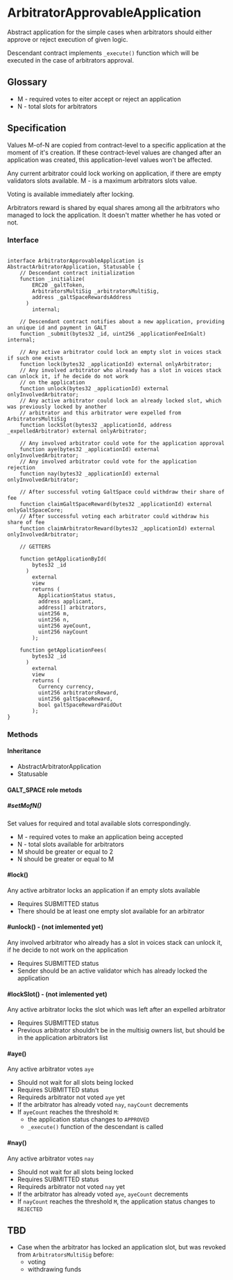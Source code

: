 # ArbitratorApprovableApplication

Abstract application for the simple cases when arbitrators should either approve or reject execution of given logic.

Descendant contract implements `_execute()` function which will be executed in the case of arbitrators approval.

## Glossary

* M - required votes to eiter accept or reject an application
* N - total slots for arbitrators

## Specification

Values M-of-N are copied from contract-level to a specific application at the moment of it's creation. If these
contract-level values are changed after an application was created, this application-level values won't be affected.

Any current arbitrator could lock working on application, if there are empty validators slots available. M - is a maximum arbitrators slots value.

Voting is available immediately after locking.

Arbitrators reward is shared by equal shares among all the arbitrators who managed to lock the application. It doesn't matter whether he has voted or not.

### Interface

````solidity

interface ArbitratorApprovableApplication is AbstractArbitratorApplication, Statusable {
    // Descendant contract initialization
    function _initialize(
        ERC20 _galtToken,
        ArbitratorsMultiSig _arbitratorsMultiSig,
        address _galtSpaceRewardsAddress
      )
        internal;

    // Descendant contract notifies about a new application, providing an unique id and payment in GALT
    function _submit(bytes32 _id, uint256 _applicationFeeInGalt) internal;

    // Any active arbitrator could lock an empty slot in voices stack if such one exists 
    function lock(bytes32 _applicationId) external onlyArbitrator;
    // Any involved arbitrator who already has a slot in voices stack can unlock it, if he decide do not work
    // on the application
    function unlock(bytes32 _applicationId) external onlyInvolvedArbitrator;
    // Any active arbitrator could lock an already locked slot, which was previously locked by another
    // arbitrator and this arbitrator were expelled from ArbitratorsMultiSig
    function lockSlot(bytes32 _applicationId, address _expelledArbitrator) external onlyArbitrator;

    // Any involved arbitrator could vote for the application approval
    function aye(bytes32 _applicationId) external onlyInvolvedArbitrator;
    // Any involved arbitrator could vote for the application rejection
    function nay(bytes32 _applicationId) external onlyInvolvedArbitrator;

    // After successful voting GaltSpace could withdraw their share of fee
    function claimGaltSpaceReward(bytes32 _applicationId) external onlyGaltSpaceCore;
    // After successful voting each arbitrator could withdraw his share of fee
    function claimArbitratorReward(bytes32 _applicationId) external onlyInvolvedArbitrator;
    
    // GETTERS
    
    function getApplicationById(
        bytes32 _id
      )
        external
        view
        returns (
          ApplicationStatus status,
          address applicant,
          address[] arbitrators,
          uint256 m,
          uint256 n,
          uint256 ayeCount,
          uint256 nayCount
        );

    function getApplicationFees(
        bytes32 _id
      )
        external
        view
        returns (
          Currency currency,
          uint256 arbitratorsReward,
          uint256 galtSpaceReward,
          bool galtSpaceRewardPaidOut
        );
}
````

### Methods
#### Inheritance
* AbstractArbitratorApplication
* Statusable

#### GALT_SPACE role metods
##### #setMofN()
Set values for required and total available slots correspondingly.

* M - required votes to make an application being accepted
* N - total slots available for arbitrators
* M should be greater or equal to 2
* N should be greater or equal to M

#### #lock()
Any active arbitrator locks an application if an empty slots available

* Requires SUBMITTED status
* There should be at least one empty slot available for an arbitrator

#### #unlock() - (not imlemented yet)
Any involved arbitrator who already has a slot in voices stack can unlock it, if he decide to not work on the application

* Requires SUBMITTED status
* Sender should be an active validator which has already locked the application

#### #lockSlot() - (not imlemented yet)
Any active arbitrator locks the slot which was left after an expelled arbitrator

* Requires SUBMITTED status
* Previous arbitrator shouldn't be in the multisig owners list, but should be in the application arbitrators list

#### #aye()
Any active arbitrator votes `aye`

* Should not wait for all slots being locked
* Requires SUBMITTED status
* Requireds arbitrator not voted `aye` yet
* If the arbitrator has already voted `nay`, `nayCount` decrements
* If `ayeCount` reaches the threshold `M`:
    * the application status changes to `APPROVED`
    * `_execute()` function of the descendant is called

#### #nay()
Any active arbitrator votes `nay`

* Should not wait for all slots being locked
* Requires SUBMITTED status
* Requireds arbitrator not voted `nay` yet
* If the arbitrator has already voted `aye`, `ayeCount` decrements
* If `nayCount` reaches the threshold `M`, the application status changes to `REJECTED`

## TBD
* Case when the arbitrator has locked an application slot, but was revoked from `ArbitratorsMultiSig` before:
    * voting
    * withdrawing funds

